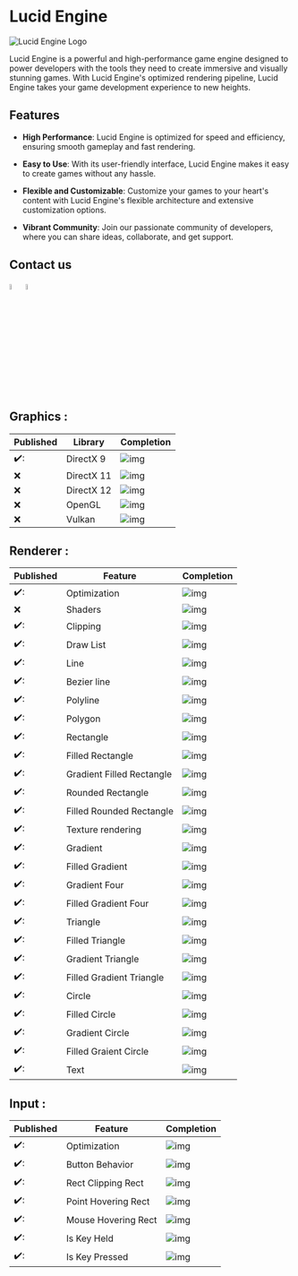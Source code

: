 # Lucid Engine

![Lucid Engine Logo](https://cdn.discordapp.com/attachments/1083853423495106581/1109546291211546795/Lucid.png)

Lucid Engine is a powerful and high-performance game engine designed to power developers with the tools they need to create immersive and visually stunning games. With Lucid Engine's optimized rendering pipeline, Lucid Engine takes your game development experience to new heights.

## Features

- **High Performance**: Lucid Engine is optimized for speed and efficiency, ensuring smooth gameplay and fast rendering.

- **Easy to Use**: With its user-friendly interface, Lucid Engine makes it easy to create games without any hassle.

- **Flexible and Customizable**: Customize your games to your heart's content with Lucid Engine's flexible architecture and extensive customization options.

- **Vibrant Community**: Join our passionate community of developers, where you can share ideas, collaborate, and get support.

## Contact us
[<img src="https://droplr.com/wp-content/uploads/2020/06/iconfinder_discord_2308078.png" width=5% height=5%>](https://discord.gg/cUpvKPATkk)
[<img src="https://www.robinson-ries.com/wp-content/uploads/2018/12/youtube-icon-logo-png-512.png" width=5% height=5%>](https://www.youtube.com/@EdwnHvH)

## Graphics :

| Published | Library | Completion |
| - | - | - |
| ✔️:  | DirectX 9 | ![img](https://progress-bar.dev/100) |
| :x:  | DirectX 11 | ![img](https://progress-bar.dev/0) |
| :x:  | DirectX 12 | ![img](https://progress-bar.dev/0) |
| :x:  | OpenGL | ![img](https://progress-bar.dev/0) |
| :x:  | Vulkan | ![img](https://progress-bar.dev/0) |

## Renderer :

| Published | Feature | Completion |
| - | - | - |
| ✔️:  | Optimization | ![img](https://progress-bar.dev/90) |
| :x:  | Shaders | ![img](https://progress-bar.dev/0) |
| ✔️:  | Clipping | ![img](https://progress-bar.dev/100) |
| ✔️:  | Draw List | ![img](https://progress-bar.dev/100) |
| ✔️:  | Line | ![img](https://progress-bar.dev/100) |
| ✔️:  | Bezier line | ![img](https://progress-bar.dev/80) |
| ✔️:  | Polyline | ![img](https://progress-bar.dev/100) |
| ✔️:  | Polygon | ![img](https://progress-bar.dev/100) |
| ✔️:  | Rectangle | ![img](https://progress-bar.dev/100) |
| ✔️:  | Filled Rectangle | ![img](https://progress-bar.dev/100) |
| ✔️:  | Gradient Filled Rectangle | ![img](https://progress-bar.dev/100) |
| ✔️:  | Rounded Rectangle | ![img](https://progress-bar.dev/100) |
| ✔️:  | Filled Rounded Rectangle | ![img](https://progress-bar.dev/100) |
| ✔️:  | Texture rendering | ![img](https://progress-bar.dev/60) |
| ✔️:  | Gradient | ![img](https://progress-bar.dev/100) |
| ✔️:  | Filled Gradient | ![img](https://progress-bar.dev/100) |
| ✔️:  | Gradient Four | ![img](https://progress-bar.dev/100) |
| ✔️:  | Filled Gradient Four | ![img](https://progress-bar.dev/100) |
| ✔️:  | Triangle | ![img](https://progress-bar.dev/100) |
| ✔️:  | Filled Triangle | ![img](https://progress-bar.dev/100) |
| ✔️:  | Gradient Triangle | ![img](https://progress-bar.dev/100) |
| ✔️:  | Filled Gradient Triangle | ![img](https://progress-bar.dev/100) |
| ✔️:  | Circle | ![img](https://progress-bar.dev/100) |
| ✔️:  | Filled Circle | ![img](https://progress-bar.dev/100) |
| ✔️:  | Gradient Circle | ![img](https://progress-bar.dev/100) |
| ✔️:  | Filled Graient Circle | ![img](https://progress-bar.dev/100) |
| ✔️:  | Text | ![img](https://progress-bar.dev/90) |

## Input :

| Published | Feature | Completion |
| - | - | - |
| ✔️:  | Optimization | ![img](https://progress-bar.dev/20) |
| ✔️:  | Button Behavior | ![img](https://progress-bar.dev/100) |
| ✔️:  | Rect Clipping Rect | ![img](https://progress-bar.dev/100) |
| ✔️:  | Point Hovering Rect | ![img](https://progress-bar.dev/100) |
| ✔️:  | Mouse Hovering Rect | ![img](https://progress-bar.dev/100) |
| ✔️:  | Is Key Held | ![img](https://progress-bar.dev/100) |
| ✔️:  | Is Key Pressed | ![img](https://progress-bar.dev/100) |
